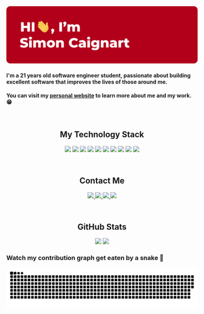 <img src="https://github.com/SimonCaignart/SimonCaignart/blob/main/header-rounded-transparent.gif" alt="Header">

#### I'm a 21 years old software engineer student, passionate about building excellent software that improves the lives of those around me.

#### You can visit my [personal website](https://simoncaignart.com) to learn more about me and my work. 😁

<br/>
<h2 align="center">My Technology Stack</h2>
<p align="center">
<a href="#"><img src="https://img.shields.io/badge/java-%23ED8B00.svg?style=for-the-badge&logo=java&logoColor=white"/></a>
<a href="#"><img src="https://img.shields.io/badge/C%23-9558B2.svg?style=for-the-badge&logo=c-sharp&logoColor=white"/></a>
<a href="#"><img src="https://img.shields.io/badge/-JavaScript-black?style=for-the-badge&logo=javascript"/></a>
<a href="#"><img src="https://img.shields.io/badge/node.js-%2343853D.svg?style=for-the-badge&logo=node.js&logoColor=white"/></a>
<a href="#"><img src="https://img.shields.io/badge/VueJs-%2335495e.svg?style=for-the-badge&logo=vuedotjs&logoColor=%234FC08D"/></a>
<a href="#"><img src="https://img.shields.io/badge/TailwindCSS-%2338B2AC.svg?style=for-the-badge&logo=tailwind-css&logoColor=white"/></a>
<a href="#"><img src="https://img.shields.io/badge/MongoDB-%234ea94b.svg?style=for-the-badge&logo=mongodb&logoColor=white"/></a>
<a href="#"><img src="https://img.shields.io/badge/-MySQL-%23F5F5F5?style=for-the-badge&logo=mysql"/></a>
<a href="#"><img src="https://img.shields.io/badge/Docker-%230db7ed.svg?style=for-the-badge&logo=docker&logoColor=white"/></a>
<a href="#"><img src="https://img.shields.io/badge/Kubernetes-%23326ce5.svg?style=for-the-badge&logo=kubernetes&logoColor=white"/></a>
</p>

<br/>
<h2 align="center">Contact Me</h2>

<p align="center">
<a href="mailto: simon.caignart@gmail.com">
 <img src="https://img.shields.io/badge/Gmail-D14836?style=for-the-badge&logo=gmail&logoColor=white"/>
</a>
<a href="https://linkedin.com/in/simon-caignart-49768a189">
 <img src="https://img.shields.io/badge/linkedin-%230077B5.svg?style=for-the-badge&logo=linkedin&logoColor=white"/>
</a>
 <a href="https://twitter.com/SimonCaignart">
 <img src="https://img.shields.io/badge/Twitter-%231DA1F2.svg?style=for-the-badge&logo=Twitter&logoColor=white"/>
</a>
</a>
<a href="#">
 <img href="#" src="https://img.shields.io/badge/Skrypt_ 1908-%237289DA.svg?style=for-the-badge&logo=discord&logoColor=white"/>
</a>
  </p>


<br/>
<h2 align="center">GitHub Stats</h2>


<div align="center">
  <img src="https://github-readme-stats.vercel.app/api?username=simoncaignart&show_icons=true&title_color=CC0000&bg_color=ffffff00&text_color=CC0000&icon_color=CC0000&count_private=true&border_radius=20" />
  <img src="https://github-readme-stats.vercel.app/api/top-langs/?username=simoncaignart&layout=compact"/>
</div>


### Watch my contribution graph get eaten by a snake 🐍

![snake gif](https://github.com/SimonCaignart/SimonCaignart/blob/output/github-contribution-grid-snake.svg)
